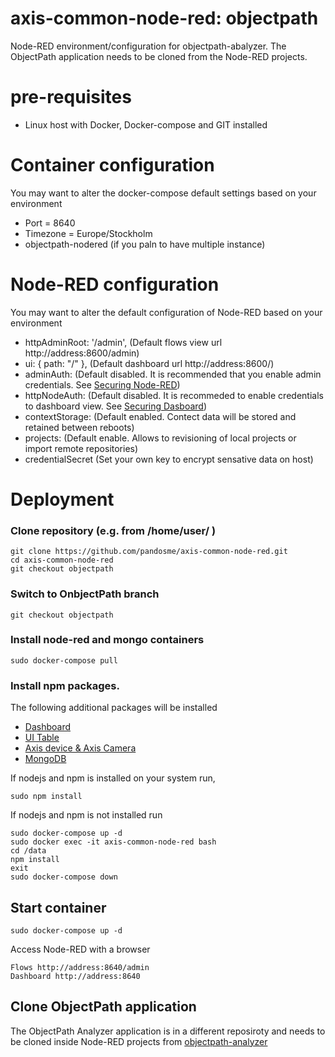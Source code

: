 # axis-common-node-red: objectpath
Node-RED environment/configuration for objectpath-abalyzer.  The ObjectPath application needs to be cloned from the Node-RED projects.

# pre-requisites
- Linux host with Docker, Docker-compose and GIT installed

# Container configuration
You may want to alter the docker-compose default settings based on your environment
- Port = 8640
- Timezone = Europe/Stockholm
- objectpath-nodered (if you paln to have multiple instance)

# Node-RED configuration
You may want to alter the default configuration of Node-RED based on your environment
- httpAdminRoot: '/admin',   (Default flows view url http://address:8600/admin)
- ui: { path: "/" },         (Default dashboard url http://address:8600/)
- adminAuth:                 (Default disabled.  It is recommended that you enable admin credentials.  See [Securing Node-RED](https://nodered.org/docs/user-guide/runtime/securing-node-red#editor--admin-api-security))
- httpNodeAuth:              (Default disabled.  It is recommeded to enable credentials to dashboard view. See [Securing Dasboard](https://nodered.org/docs/user-guide/runtime/securing-node-red#http-node-security))
- contextStorage:            (Default enabled.  Contect data will be stored and retained between reboots)
- projects:                  (Default enable.  Allows to revisioning of local projects or import remote repositories)  
- credentialSecret           (Set your own key to encrypt sensative data on host)

# Deployment
### Clone repository (e.g. from /home/user/ )
```
git clone https://github.com/pandosme/axis-common-node-red.git
cd axis-common-node-red
git checkout objectpath
```
### Switch to OnbjectPath branch
```
git checkout objectpath
```
### Install node-red and mongo containers
```
sudo docker-compose pull
```
### Install npm packages. 
The following additional packages will be installed
- [Dashboard](https://flows.nodered.org/node/node-red-dashboard)
- [UI Table](https://flows.nodered.org/node/node-red-node-ui-table)
- [Axis device & Axis Camera](https://flows.nodered.org/node/node-red-contrib-axis-device)
- [MongoDB](https://flows.nodered.org/node/node-red-node-mongodb)

If nodejs and npm is installed on your system run,
```
sudo npm install
```
If nodejs and npm is not installed run
```
sudo docker-compose up -d
sudo docker exec -it axis-common-node-red bash
cd /data
npm install
exit
sudo docker-compose down
```
## Start container
```
sudo docker-compose up -d
```
Access Node-RED with a browser
```
Flows http://address:8640/admin
Dashboard http://address:8640
```
## Clone ObjectPath application
The ObjectPath Analyzer application is in a different reposiroty and needs to be cloned inside Node-RED projects from [objectpath-analyzer](https://github.com/pandosme/objectpath-analyzer)
